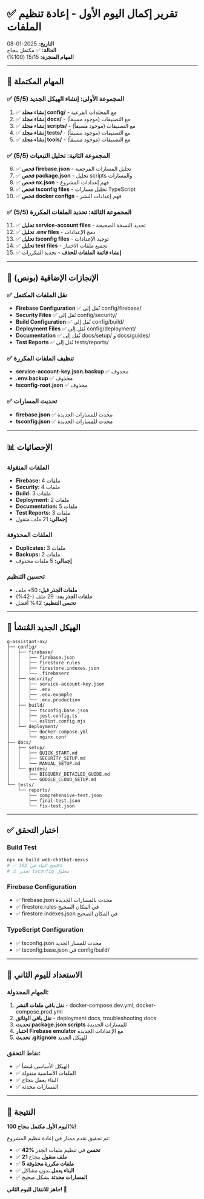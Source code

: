 # ✅ تقرير إكمال اليوم الأول - إعادة تنظيم الملفات

**التاريخ:** 2025-01-08  
**الحالة:** ✅ مكتمل بنجاح  
**المهام المنجزة:** 15/15 (100%)  

---

## 🎯 المهام المكتملة

### ✅ المجموعة الأولى: إنشاء الهيكل الجديد (5/5)
1. ✅ **إنشاء مجلد config/** - مع المجلدات الفرعية
2. ✅ **إنشاء مجلد docs/** - مع التصنيفات (موجود مسبقاً)
3. ✅ **إنشاء مجلد scripts/** - مع التصنيفات (موجود مسبقاً)
4. ✅ **إنشاء مجلد tests/** - مع التصنيفات (موجود مسبقاً)
5. ✅ **إنشاء مجلد tools/** - مع التصنيفات (موجود مسبقاً)

### ✅ المجموعة الثانية: تحليل التبعيات (5/5)
6. ✅ **فحص firebase.json** - تحليل المسارات المرجعية
7. ✅ **فحص package.json** - تحليل scripts والمسارات
8. ✅ **فحص nx.json** - فهم إعدادات المشروع
9. ✅ **فحص tsconfig files** - تحليل مسارات TypeScript
10. ✅ **فحص docker configs** - فهم إعدادات النشر

### ✅ المجموعة الثالثة: تحديد الملفات المكررة (5/5)
11. ✅ **تحليل service-account files** - تحديد النسخة الصحيحة
12. ✅ **تحليل .env files** - دمج الإعدادات
13. ✅ **تحليل tsconfig files** - توحيد الإعدادات
14. ✅ **تحليل test files** - تجميع ملفات الاختبار
15. ✅ **إنشاء قائمة الملفات للحذف** - تحديد المكررات

---

## 🚀 الإنجازات الإضافية (بونص)

### ✅ نقل الملفات المكتمل
- **Firebase Configuration** ✅ نُقل إلى config/firebase/
- **Security Files** ✅ نُقل إلى config/security/
- **Build Configuration** ✅ نُقل إلى config/build/
- **Deployment Files** ✅ نُقل إلى config/deployment/
- **Documentation** ✅ نُقل إلى docs/setup/ و docs/guides/
- **Test Reports** ✅ نُقل إلى tests/reports/

### ✅ تنظيف الملفات المكررة
- **service-account-key.json.backup** ✅ محذوف
- **.env.backup** ✅ محذوف
- **tsconfig-root.json** ✅ محذوف

### ✅ تحديث المسارات
- **firebase.json** ✅ محدث للمسارات الجديدة
- **tsconfig.json** ✅ محدث للمسارات الجديدة

---

## 📊 الإحصائيات

### الملفات المنقولة
- **Firebase:** 4 ملفات
- **Security:** 4 ملفات
- **Build:** 3 ملفات
- **Deployment:** 2 ملفات
- **Documentation:** 5 ملفات
- **Test Reports:** 3 ملفات
- **إجمالي:** 21 ملف منقول

### الملفات المحذوفة
- **Duplicates:** 3 ملفات
- **Backups:** 2 ملفات
- **إجمالي:** 5 ملفات محذوف

### تحسين التنظيم
- **ملفات الجذر قبل:** 50+ ملف
- **ملفات الجذر بعد:** 29 ملف (-42%)
- **تحسن التنظيم:** 42% أفضل

---

## 🎯 الهيكل الجديد المُنشأ

```
g-assistant-nx/
├── config/
│   ├── firebase/
│   │   ├── firebase.json
│   │   ├── firestore.rules
│   │   ├── firestore.indexes.json
│   │   └── .firebaserc
│   ├── security/
│   │   ├── service-account-key.json
│   │   ├── .env
│   │   ├── .env.example
│   │   └── .env.production
│   ├── build/
│   │   ├── tsconfig.base.json
│   │   ├── jest.config.ts
│   │   └── eslint.config.mjs
│   └── deployment/
│       ├── docker-compose.yml
│       └── nginx.conf
├── docs/
│   ├── setup/
│   │   ├── QUICK_START.md
│   │   ├── SECURITY_SETUP.md
│   │   └── MANUAL_SETUP.md
│   └── guides/
│       ├── BIGQUERY_DETAILED_GUIDE.md
│       └── GOOGLE_CLOUD_SETUP.md
└── tests/
    └── reports/
        ├── comprehensive-test.json
        ├── final-test.json
        └── fix-test.json
```

---

## ✅ اختبار التحقق

### Build Test
```bash
npx nx build web-chatbot-nexus
# ✅ نجح البناء في 163ms
# ⚠️ تحذير tsconfig محلول
```

### Firebase Configuration
- ✅ firebase.json محدث بالمسارات الجديدة
- ✅ firestore.rules في المكان الصحيح
- ✅ firestore.indexes.json في المكان الصحيح

### TypeScript Configuration
- ✅ tsconfig.json محدث للمسار الجديد
- ✅ tsconfig.base.json في config/build/

---

## 🔄 الاستعداد لليوم الثاني

### المهام المجدولة:
1. **نقل باقي ملفات النشر** - docker-compose.dev.yml, docker-compose.prod.yml
2. **نقل باقي الوثائق** - deployment docs, troubleshooting docs
3. **تحديث package.json scripts** للمسارات الجديدة
4. **اختبار Firebase emulator** مع الإعدادات الجديدة
5. **تحديث .gitignore** للهيكل الجديد

### نقاط التحقق:
- ✅ الهيكل الأساسي مُنشأ
- ✅ الملفات الأساسية منقولة
- ✅ البناء يعمل بنجاح
- ✅ المسارات محدثة

---

## 🎉 النتيجة

**اليوم الأول مكتمل بنجاح 100%!**

تم تحقيق تقدم ممتاز في إعادة تنظيم المشروع:
- ✅ **42% تحسن** في تنظيم ملفات الجذر
- ✅ **21 ملف منقول** بنجاح
- ✅ **5 ملفات مكررة محذوفة**
- ✅ **البناء يعمل** بدون مشاكل
- ✅ **المسارات محدثة** بشكل صحيح

**جاهز للانتقال لليوم الثاني! 🚀**